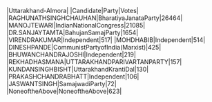  
|Uttarakhand-Almora|
|Candidate|Party|Votes|
|RAGHUNATHSINGHCHAUHAN|BharatiyaJanataParty|26464|
|MANOJTEWARI|IndianNationalCongress|21085|
|DR.SANJAYTAMTA|BahujanSamajParty|1654|
|VIRENDRAKUMAR|Independent|517|
|MOHDHABIB|Independent|514|
|DINESHPANDE|CommunistPartyofIndia(Marxist)|425|
|BHUWANCHANDRAJOSHI|Independent|219|
|REKHADHASMANA|UTTARAKHANDPARIVARTANPARTY|157|
|KUNDANSINGHBISHT|UttarakhandKrantiDal|130|
|PRAKASHCHANDRABHATT|Independent|106|
|JASWANTSINGH|SamajwadiParty|72|
|NoneoftheAbove|NoneoftheAbove|623|
